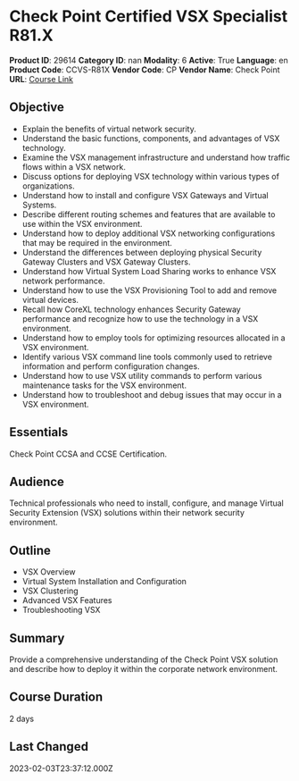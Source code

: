 # Check Point Certified VSX Specialist R81.X

**Product ID**: 29614
**Category ID**: nan
**Modality**: 6
**Active**: True
**Language**: en
**Product Code**: CCVS-R81X
**Vendor Code**: CP
**Vendor Name**: Check Point
**URL**: [Course Link](https://www.fastlaneus.com/course/checkpoint-ccvs-r81x)

## Objective
- Explain the benefits of virtual network security.
- Understand the basic functions, components, and advantages of VSX technology.
- Examine the VSX management infrastructure and understand how traffic flows within a VSX network.
- Discuss options for deploying VSX technology within various types of organizations.
- Understand how to install and configure VSX Gateways and Virtual Systems.
- Describe different routing schemes and features that are available to use within the VSX environment.
- Understand how to deploy additional VSX networking configurations that may be required in the environment.
- Understand the differences between deploying physical Security Gateway Clusters and VSX Gateway Clusters.
- Understand how Virtual System Load Sharing works to enhance VSX network performance.
- Understand how to use the VSX Provisioning Tool to add and remove virtual devices.
- Recall how CoreXL technology enhances Security Gateway performance and recognize how to use the technology in a VSX environment.
- Understand how to employ tools for optimizing resources allocated in a VSX environment.
- Identify various VSX command line tools commonly used to retrieve information and perform configuration changes.
- Understand how to use VSX utility commands to perform various maintenance tasks for the VSX environment.
- Understand how to troubleshoot and debug issues that may occur in a VSX environment.

## Essentials
Check Point CCSA and CCSE Certification.

## Audience
Technical professionals who need to install, configure, and manage Virtual Security Extension (VSX) solutions within their network security environment.

## Outline
- VSX Overview
- Virtual System Installation and Configuration
- VSX Clustering
- Advanced VSX Features
- Troubleshooting VSX

## Summary
Provide a comprehensive understanding of the Check Point VSX solution and describe how to deploy it within the corporate network environment.

## Course Duration
2 days

## Last Changed
2023-02-03T23:37:12.000Z

